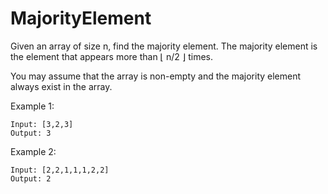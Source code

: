 # MajorityElement
Given an array of size n, find the majority element. The majority element is the element that appears more than ⌊ n/2 ⌋ times.

You may assume that the array is non-empty and the majority element always exist in the array.

Example 1:
````
Input: [3,2,3]
Output: 3
````
Example 2:
````
Input: [2,2,1,1,1,2,2]
Output: 2
````